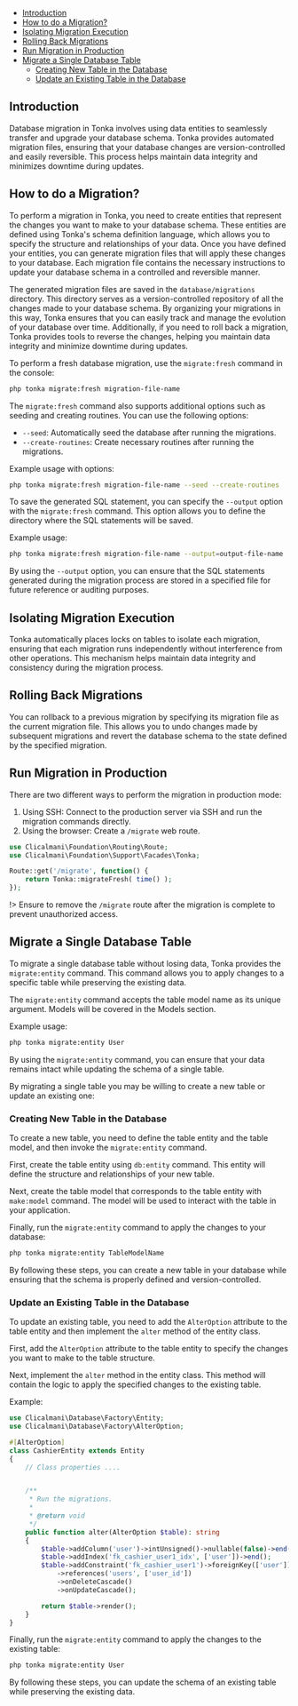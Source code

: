 - [Introduction](migration?id=introduction)
- [How to do a Migration?](migration?id=how-to-do-a-migration)
- [Isolating Migration Execution](migration?id=isolating-migration-execution)
- [Rolling Back Migrations](migration?id=rolling-back-migrations)
- [Run Migration in Production](migration?id=run-migration-in-production)
- [Migrate a Single Database Table](migration?id=migrate-a-single-database-table)
    - [Creating New Table in the Database](migration?id=creating-new-table-in-the-database)
    - [Update an Existing Table in the Database](migration?id=update-an-existing-table-in-the-database)

## Introduction

Database migration in Tonka involves using data entities to seamlessly transfer and upgrade your database schema. Tonka provides automated migration files, ensuring that your database changes are version-controlled and easily reversible. This process helps maintain data integrity and minimizes downtime during updates.

## How to do a Migration?

To perform a migration in Tonka, you need to create entities that represent the changes you want to make to your database schema. These entities are defined using Tonka's schema definition language, which allows you to specify the structure and relationships of your data. Once you have defined your entities, you can generate migration files that will apply these changes to your database. Each migration file contains the necessary instructions to update your database schema in a controlled and reversible manner.

The generated migration files are saved in the `database/migrations` directory. This directory serves as a version-controlled repository of all the changes made to your database schema. By organizing your migrations in this way, Tonka ensures that you can easily track and manage the evolution of your database over time. Additionally, if you need to roll back a migration, Tonka provides tools to reverse the changes, helping you maintain data integrity and minimize downtime during updates.

To perform a fresh database migration, use the `migrate:fresh` command in the console:

```bash
php tonka migrate:fresh migration-file-name
```

The `migrate:fresh` command also supports additional options such as seeding and creating routines. You can use the following options:

- `--seed`: Automatically seed the database after running the migrations.
- `--create-routines`: Create necessary routines after running the migrations.

Example usage with options:

```bash
php tonka migrate:fresh migration-file-name --seed --create-routines
```

To save the generated SQL statement, you can specify the `--output` option with the `migrate:fresh` command. This option allows you to define the directory where the SQL statements will be saved.

Example usage:

```bash
php tonka migrate:fresh migration-file-name --output=output-file-name
```

By using the `--output` option, you can ensure that the SQL statements generated during the migration process are stored in a specified file for future reference or auditing purposes.

## Isolating Migration Execution

Tonka automatically places locks on tables to isolate each migration, ensuring that each migration runs independently without interference from other operations. This mechanism helps maintain data integrity and consistency during the migration process.

## Rolling Back Migrations

You can rollback to a previous migration by specifying its migration file as the current migration file. 
This allows you to undo changes made by subsequent migrations and revert the database schema to the state defined by the specified migration.

## Run Migration in Production

There are two different ways to perform the migration in production mode: 
1. Using SSH: Connect to the production server via SSH and run the migration commands directly.
2. Using the browser: Create a `/migrate` web route.

```php
use Clicalmani\Foundation\Routing\Route;
use Clicalmani\Foundation\Support\Facades\Tonka;

Route::get('/migrate', function() {
    return Tonka::migrateFresh( time() );
});
```

!> Ensure to remove the `/migrate` route after the migration is complete to prevent unauthorized access.

## Migrate a Single Database Table

To migrate a single database table without losing data, Tonka provides the `migrate:entity` command. This command allows you to apply changes to a specific table while preserving the existing data.

The `migrate:entity` command accepts the table model name as its unique argument. Models will be covered in the Models section.

Example usage:

```bash
php tonka migrate:entity User
```

By using the `migrate:entity` command, you can ensure that your data remains intact while updating the schema of a single table.

By migrating a single table you may be willing to create a new table or update an existing one:

### Creating New Table in the Database

To create a new table, you need to define the table entity and the table model, and then invoke the `migrate:entity` command.

First, create the table entity using `db:entity` command. This entity will define the structure and relationships of your new table.

Next, create the table model that corresponds to the table entity with `make:model` command. The model will be used to interact with the table in your application.

Finally, run the `migrate:entity` command to apply the changes to your database:

```bash
php tonka migrate:entity TableModelName
```

By following these steps, you can create a new table in your database while ensuring that the schema is properly defined and version-controlled.

### Update an Existing Table in the Database

To update an existing table, you need to add the `AlterOption` attribute to the table entity and then implement the `alter` method of the entity class.

First, add the `AlterOption` attribute to the table entity to specify the changes you want to make to the table structure.

Next, implement the `alter` method in the entity class. This method will contain the logic to apply the specified changes to the existing table.

Example:

```php
use Clicalmani\Database\Factory\Entity;
use Clicalmani\Database\Factory\AlterOption;

#[AlterOption]
class CashierEntity extends Entity
{
    // Class properties ....


    /**
     * Run the migrations.
     *
     * @return void
     */
    public function alter(AlterOption $table): string
    {
        $table->addColumn('user')->intUnsigned()->nullable(false)->end();
        $table->addIndex('fk_cashier_user1_idx', ['user'])->end();
        $table->addConstraint('fk_cashier_user1')->foreignKey(['user'])
            ->references('users', ['user_id'])
            ->onDeleteCascade()
            ->onUpdateCascade();

        return $table->render();
    }
}
```

Finally, run the `migrate:entity` command to apply the changes to the existing table:

```bash
php tonka migrate:entity User
```

By following these steps, you can update the schema of an existing table while preserving the existing data.
